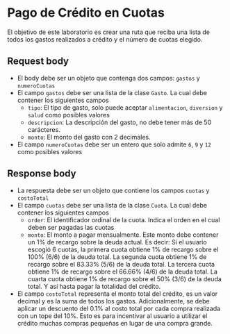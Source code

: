 # Pago de Crédito en Cuotas

El objetivo de este laboratorio es crear una ruta que reciba una lista de todos los gastos realizados a crédito y el número de cuotas elegido.

## Request body

- El body debe ser un objeto que contenga dos campos: `gastos` y `numeroCuotas`
- El campo `gastos` debe ser una lista de la clase `Gasto`. La cual debe contener los siguientes campos
  - `tipo`: El tipo de gasto, solo puede aceptar `alimentacion`, `diversion` y `salud` como posibles valores
  - `descripcion`: La descripción del gasto, no debe tener más de 50 carácteres.
  - `monto`: El monto del gasto con 2 decimales.
- El campo `numeroCuotas` debe ser un entero que solo admite `6`, `9` y `12` como posibles valores

## Response body

- La respuesta debe ser un objeto que contiene los campos `cuotas` y `costoTotal`
- El campo `cuotas` debe ser una lista de la clase `Cuota`. La cual debe contener los siguientes campos
    - `order`: El identificador ordinal de la cuota. Indica el orden en el cual deben ser pagadas las cuotas
    - `monto`: El monto a pagar mensualmente. Este monto debe contener un 1% de recargo sobre la deuda actual. Es decir: Si el usuario escogió 6 cuotas, la primera cuota obtiene 1% de recargo sobre el 100% (6/6) de la deuda total. La segunda cuota obtiene 1% de recargo sobre el 83.33% (5/6) de la deuda total. La tercera cuota obtiene 1% de recargo sobre el 66.66% (4/6) de la deuda total. La cuarta cuota obtiene 1% de recargo sobre el 50% (3/6) de la deuda total. Y así hasta pagar la totalidad del crédito.
- El campo `costoTotal` representa el monto total del crédito, es un valor decimal y es la suma de todos los gastos. Adicionalmente, se debe aplicar un descuento del 0.1% al costo total por cada compra realizada con un tope del 10%. Esto es para incentivar al usuario a utilizar el crédito muchas compras pequeñas en lugar de una compra grande.
